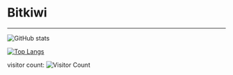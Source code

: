 # Bitkiwi
---
![GitHub stats](https://github-readme-stats.vercel.app/api?username=bitskiwi&show_icons=true&theme=tokyonight)

[![Top Langs](https://github-readme-stats.vercel.app/api/top-langs/?username=bitskiwi&layout=donut&theme=tokyonight)](https://github.com/anuraghazra/github-readme-stats)

visitor count: ![Visitor Count](https://profile-counter.glitch.me/bitskiwi/count.svg)
